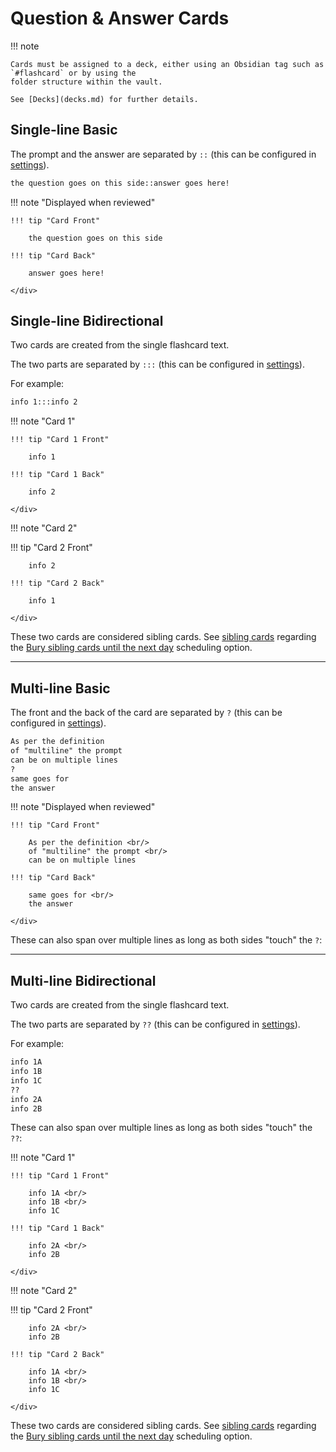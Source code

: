 # Question & Answer Cards

!!! note

    Cards must be assigned to a deck, either using an Obsidian tag such as `#flashcard` or by using the
    folder structure within the vault. 

    See [Decks](decks.md) for further details.



## Single-line Basic

The prompt and the answer are separated by `::` (this can be configured in [settings]( ../plugin-settings.md#flashcard-separators)).

```markdown
the question goes on this side::answer goes here!
```

!!! note "Displayed when reviewed"
    <div class="grid" markdown>

    !!! tip "Card Front"

        the question goes on this side

    !!! tip "Card Back"

        answer goes here!

    </div>

## Single-line Bidirectional

Two cards are created from the single flashcard text.

The two parts are separated by `:::` (this can be configured in [settings]( ../plugin-settings.md#flashcard-separators)).

For example:

```markdown
info 1:::info 2
```

!!! note "Card 1"
    <div class="grid" markdown>

    !!! tip "Card 1 Front"

        info 1

    !!! tip "Card 1 Back"

        info 2

    </div>

!!! note "Card 2"
    <div class="grid" markdown>
    !!! tip "Card 2 Front"

        info 2

    !!! tip "Card 2 Back"

        info 1

    </div>

These two cards are considered sibling cards. See [sibling cards](flashcards-overview.md#sibling-cards) regarding the 
[Bury sibling cards until the next day](../plugin-settings.md#flashcard-review) scheduling option.

---

## Multi-line Basic

The front and the back of the card are separated by `?` (this can be configured in [settings]( ../plugin-settings.md#flashcard-separators)).

```markdown
As per the definition
of "multiline" the prompt
can be on multiple lines
?
same goes for
the answer
```

!!! note "Displayed when reviewed"
    <div class="grid" markdown>

    !!! tip "Card Front"

        As per the definition <br/>
        of "multiline" the prompt <br/>
        can be on multiple lines

    !!! tip "Card Back"

        same goes for <br/>
        the answer

    </div>


These can also span over multiple lines as long as both sides "touch" the `?`:



---


## Multi-line Bidirectional

Two cards are created from the single flashcard text.

The two parts are separated by `??` (this can be configured in [settings]( ../plugin-settings.md#flashcard-separators)).

For example:

```markdown
info 1A
info 1B
info 1C
?? 
info 2A
info 2B
```

These can also span over multiple lines as long as both sides "touch" the `??`:

!!! note "Card 1"
    <div class="grid" markdown>

    !!! tip "Card 1 Front"

        info 1A <br/>
        info 1B <br/>
        info 1C

    !!! tip "Card 1 Back"

        info 2A <br/>
        info 2B

    </div>

!!! note "Card 2"
    <div class="grid" markdown>
    !!! tip "Card 2 Front"

        info 2A <br/>
        info 2B

    !!! tip "Card 2 Back"

        info 1A <br/>
        info 1B <br/>
        info 1C

    </div>

These two cards are considered sibling cards. See [sibling cards](flashcards-overview.md#sibling-cards) regarding the 
[Bury sibling cards until the next day]( ../plugin-settings.md#flashcard-review) scheduling option.




